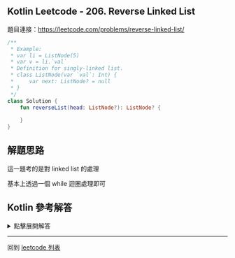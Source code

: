 ## Kotlin Leetcode - 206. Reverse Linked List

題目連接：<https://leetcode.com/problems/reverse-linked-list/>

```kotlin
/**
 * Example:
 * var li = ListNode(5)
 * var v = li.`val`
 * Definition for singly-linked list.
 * class ListNode(var `val`: Int) {
 *     var next: ListNode? = null
 * }
 */
class Solution {
    fun reverseList(head: ListNode?): ListNode? {
        
    }
}
```

## 解題思路

這一題考的是對 linked list 的處理

基本上透過一個 while 迴圈處理即可

## Kotlin 參考解答

<details>
  <summary>點擊展開解答</summary>

```kotlin
class Solution {
    fun reverseList(head: ListNode?): ListNode? {
        var reversed: ListNode? = null
        var current = head

        while (current != null) {
            reversed = ListNode(current.`val`)
                .apply { next = reversed }
            current = current.next
        }

        return reversed
    }
}
```
  

</details>

------

回到 [leetcode 列表](index.md)

